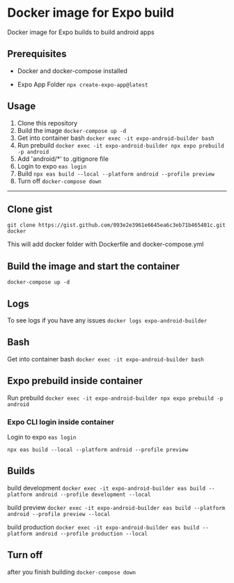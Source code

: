 # Docker image for Expo build

Docker image for Expo builds to build android apps

## Prerequisites

- Docker and docker-compose installed

- Expo App Folder `npx create-expo-app@latest`


## Usage

1. Clone this repository
2. Build the image `docker-compose up -d`
3. Get into container bash `docker exec -it expo-android-builder bash`
4. Run prebuild `docker exec -it expo-android-builder npx expo prebuild -p android`
5. Add 'android/\*' to .gitignore file
6. Login to expo `eas login`
7. Build `npx eas build --local --platform android --profile preview`
8. Turn off  `docker-compose down`

---

## Clone gist

`git clone https://gist.github.com/093e2e3961e6645ea6c3eb71b465401c.git docker`

This will add docker folder with Dockerfile and docker-compose.yml

## Build the image and start the container

`docker-compose up -d`

## Logs

To see logs if you have any issues `docker logs expo-android-builder`

## Bash

Get into container bash `docker exec -it expo-android-builder bash`

## Expo prebuild inside container

Run prebuild `docker exec -it expo-android-builder npx expo prebuild -p android`

### Expo CLI login inside container

Login to expo `eas login`

`npx eas build --local --platform android --profile preview`

## Builds

build development `docker exec -it expo-android-builder eas build --platform android --profile development --local`

build preview `docker exec -it expo-android-builder eas build --platform android --profile preview --local`

build production `docker exec -it expo-android-builder eas build --platform android --profile production --local`

## Turn off

after you finish building `docker-compose down`
